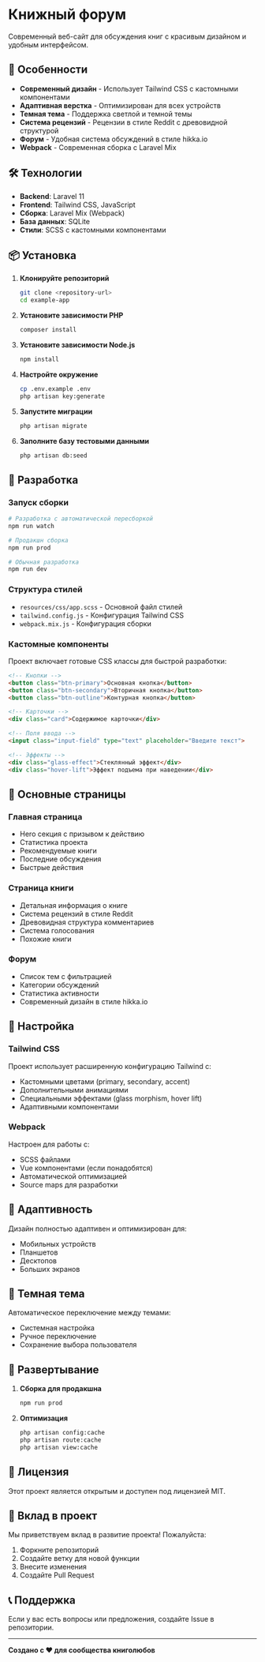 # Книжный форум

Современный веб-сайт для обсуждения книг с красивым дизайном и удобным интерфейсом.

## 🚀 Особенности

- **Современный дизайн** - Использует Tailwind CSS с кастомными компонентами
- **Адаптивная верстка** - Оптимизирован для всех устройств
- **Темная тема** - Поддержка светлой и темной темы
- **Система рецензий** - Рецензии в стиле Reddit с древовидной структурой
- **Форум** - Удобная система обсуждений в стиле hikka.io
- **Webpack** - Современная сборка с Laravel Mix

## 🛠 Технологии

- **Backend**: Laravel 11
- **Frontend**: Tailwind CSS, JavaScript
- **Сборка**: Laravel Mix (Webpack)
- **База данных**: SQLite
- **Стили**: SCSS с кастомными компонентами

## 📦 Установка

1. **Клонируйте репозиторий**
   ```bash
   git clone <repository-url>
   cd example-app
   ```

2. **Установите зависимости PHP**
   ```bash
   composer install
   ```

3. **Установите зависимости Node.js**
   ```bash
   npm install
   ```

4. **Настройте окружение**
   ```bash
   cp .env.example .env
   php artisan key:generate
   ```

5. **Запустите миграции**
   ```bash
   php artisan migrate
   ```

6. **Заполните базу тестовыми данными**
   ```bash
   php artisan db:seed
   ```

## 🎨 Разработка

### Запуск сборки

```bash
# Разработка с автоматической пересборкой
npm run watch

# Продакшн сборка
npm run prod

# Обычная разработка
npm run dev
```

### Структура стилей

- `resources/css/app.scss` - Основной файл стилей
- `tailwind.config.js` - Конфигурация Tailwind CSS
- `webpack.mix.js` - Конфигурация сборки

### Кастомные компоненты

Проект включает готовые CSS классы для быстрой разработки:

```html
<!-- Кнопки -->
<button class="btn-primary">Основная кнопка</button>
<button class="btn-secondary">Вторичная кнопка</button>
<button class="btn-outline">Контурная кнопка</button>

<!-- Карточки -->
<div class="card">Содержимое карточки</div>

<!-- Поля ввода -->
<input class="input-field" type="text" placeholder="Введите текст">

<!-- Эффекты -->
<div class="glass-effect">Стеклянный эффект</div>
<div class="hover-lift">Эффект подъема при наведении</div>
```

## 🎯 Основные страницы

### Главная страница
- Hero секция с призывом к действию
- Статистика проекта
- Рекомендуемые книги
- Последние обсуждения
- Быстрые действия

### Страница книги
- Детальная информация о книге
- Система рецензий в стиле Reddit
- Древовидная структура комментариев
- Система голосования
- Похожие книги

### Форум
- Список тем с фильтрацией
- Категории обсуждений
- Статистика активности
- Современный дизайн в стиле hikka.io

## 🔧 Настройка

### Tailwind CSS

Проект использует расширенную конфигурацию Tailwind с:

- Кастомными цветами (primary, secondary, accent)
- Дополнительными анимациями
- Специальными эффектами (glass morphism, hover lift)
- Адаптивными компонентами

### Webpack

Настроен для работы с:
- SCSS файлами
- Vue компонентами (если понадобятся)
- Автоматической оптимизацией
- Source maps для разработки

## 📱 Адаптивность

Дизайн полностью адаптивен и оптимизирован для:
- Мобильных устройств
- Планшетов
- Десктопов
- Больших экранов

## 🌙 Темная тема

Автоматическое переключение между темами:
- Системная настройка
- Ручное переключение
- Сохранение выбора пользователя

## 🚀 Развертывание

1. **Сборка для продакшна**
   ```bash
   npm run prod
   ```

2. **Оптимизация**
   ```bash
   php artisan config:cache
   php artisan route:cache
   php artisan view:cache
   ```

## 📄 Лицензия

Этот проект является открытым и доступен под лицензией MIT.

## 🤝 Вклад в проект

Мы приветствуем вклад в развитие проекта! Пожалуйста:

1. Форкните репозиторий
2. Создайте ветку для новой функции
3. Внесите изменения
4. Создайте Pull Request

## 📞 Поддержка

Если у вас есть вопросы или предложения, создайте Issue в репозитории.

---

**Создано с ❤️ для сообщества книголюбов**
